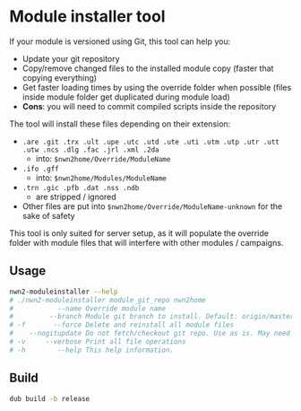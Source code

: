 # Module installer tool

If your module is versioned using Git, this tool can help you:

- Update your git repository
- Copy/remove changed files to the installed module copy (faster that copying
  everything)
- Get faster loading times by using the override folder when possible (files
  inside module folder get duplicated during module load)
- __Cons__: you will need to commit compiled scripts inside the repository


The tool will install these files depending on their extension:

- `.are .git .trx .ult .upe .utc .utd .ute .uti .utm .utp .utr .utt .utw .ncs .dlg .fac .jrl .xml .2da`
    + into: `$nwn2home/Override/ModuleName`
- `.ifo .gff`
    + into: `$nwn2home/Modules/ModuleName`
- `.trn .gic .pfb .dat .nss .ndb`
    + are stripped / ignored
- Other files are put into `$nwn2home/Override/ModuleName-unknown` for the sake of safety


This tool is only suited for server setup, as it will populate the override
folder with module files that will interfere with other modules / campaigns.


## Usage

```bash
nwn2-moduleinstaller --help
# ./nwn2-moduleinstaller module_git_repo nwn2home
#           --name Override module name
#         --branch Module git branch to install. Default: origin/master
# -f       --force Delete and reinstall all module files
#    --nogitupdate Do not fetch/checkout git repo. Use as is. May need -f in some cases.
# -v     --verbose Print all file operations
# -h        --help This help information.
```



## Build

```bash
dub build -b release
```